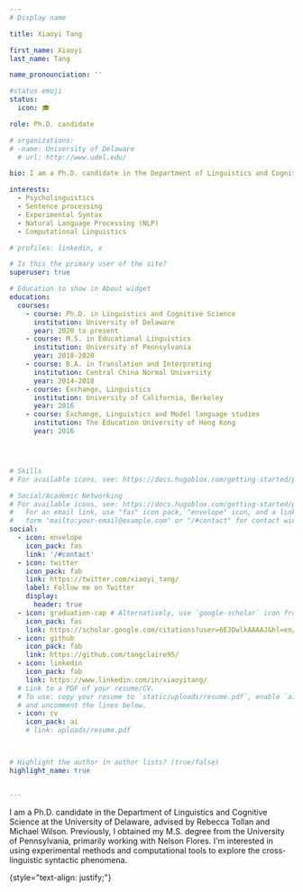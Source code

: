 ```yaml
---
# Display name

title: Xiaoyi Tang

first_name: Xiaoyi
last_name: Tang

name_pronounciation: ''

#status emoji
status:
  icon: 🎓

role: Ph.D. candidate 

# organizations:
# -name: University of Delaware
  # url: http://www.udel.edu/

bio: I am a Ph.D. candidate in the Department of Linguistics and Cognitive Science at the University of Delaware, advised by Rebecca Tollan and Michael Wilson. Previously, I obtained my M.S. degree from the University of Pennsylvania, primarily working with Nelson Flores. I'm interested in using experimental methods and computational tools to explore the cross-linguistic syntactic phenomena. 

interests: 
  - Psycholinguistics 
  - Sentence processing
  - Experimental Syntax
  - Natural Language Processing (NLP)
  - Computational Linguistics

# profiles: linkedin, x 

# Is this the primary user of the site?
superuser: true

# Education to show in About widget
education:
  courses:
    - course: Ph.D. in Linguistics and Cognitive Science
      institution: University of Delaware
      year: 2020 to present
    - course: M.S. in Educational Linguistics
      institution: University of Pennsylvania
      year: 2018-2020
    - course: B.A. in Translation and Interpreting
      institution: Central China Normal University
      year: 2014-2018
    - course: Exchange, Linguistics
      institution: University of California, Berkeley
      year: 2016
    - course: Exchange, Linguistics and Model language studies
      institution: The Education University of Hong Kong
      year: 2016




# Skills
# For available icons, see: https://docs.hugoblox.com/getting-started/page-builder/#icons

# Social/Academic Networking
# For available icons, see: https://docs.hugoblox.com/getting-started/page-builder/#icons
#   For an email link, use "fas" icon pack, "envelope" icon, and a link in the
#   form "mailto:your-email@example.com" or "/#contact" for contact widget.
social:
  - icon: envelope
    icon_pack: fas
    link: '/#contact'
  - icon: twitter
    icon_pack: fab
    link: https://twitter.com/xiaoyi_tang/
    label: Follow me on Twitter
    display:
      header: true
  - icon: graduation-cap # Alternatively, use `google-scholar` icon from `ai` icon pack
    icon_pack: fas
    link: https://scholar.google.com/citations?user=6EJDwlkAAAAJ&hl=en/ 
  - icon: github
    icon_pack: fab
    link: https://github.com/tangclaire95/ 
  - icon: linkedin
    icon_pack: fab
    link: https://www.linkedin.com/in/xiaoyitang/ 
  # Link to a PDF of your resume/CV.
  # To use: copy your resume to `static/uploads/resume.pdf`, enable `ai` icons in `params.yaml`,
  # and uncomment the lines below.
  - icon: cv
    icon_pack: ai
    # link: uploads/resume.pdf



# Highlight the author in author lists? (true/false)
highlight_name: true


---
```

I am a Ph.D. candidate in the Department of Linguistics and Cognitive Science at the University of Delaware, advised by Rebecca Tollan and Michael Wilson. Previously, I obtained my M.S. degree from the University of Pennsylvania, primarily working with Nelson Flores. I'm interested in using experimental methods and computational tools to explore the cross-linguistic syntactic phenomena. 

{style="text-align: justify;"}
